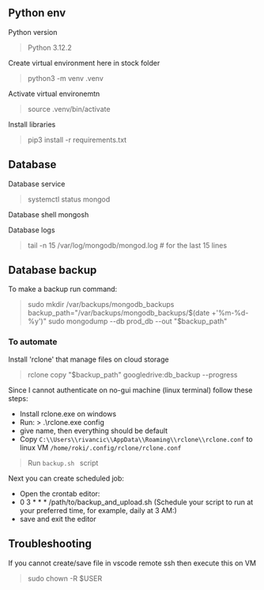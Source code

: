 ## Python env

Python version
> Python 3.12.2

Create virtual environment here in stock folder
> python3 -m venv .venv

Activate virtual environemtn
> source .venv/bin/activate

Install libraries
> pip3 install -r requirements.txt

## Database

Database service
> systemctl status mongod

Database shell
mongosh
> 

Database logs
> tail -n 15 /var/log/mongodb/mongod.log # for the last 15 lines

## Database backup

To make a backup run command:
> sudo mkdir /var/backups/mongodb_backups
> backup_path="/var/backups/mongodb_backups/$(date +'%m-%d-%y')"
> sudo mongodump --db prod_db --out "$backup_path"

### To automate 

Install 'rclone' that manage files on cloud storage
> rclone copy "$backup_path" googledrive:db_backup --progress

Since I cannot authenticate on no-gui machine (linux terminal) follow these steps:

* Install rclone.exe on windows
* Run: > .\rclone.exe config
* give name, then everything should be default
* Copy `C:\\Users\\rivancic\\AppData\\Roaming\\rclone\\rclone.conf` to linux VM `/home/roki/.config/rclone/rclone.conf`

> Run `backup.sh ` script

Next you can create scheduled job:

* Open the crontab editor:
* 0 3 * * * /path/to/backup_and_upload.sh (Schedule your script to run at your preferred time, for example, daily at 3 AM:)
* save and exit the editor

## Troubleshooting

If you cannot create/save file in vscode remote ssh then execute this on VM
> sudo chown -R $USER <folderPath>